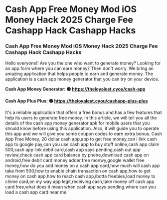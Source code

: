 # Cash App Free Money Mod iOS Money Hack 2025 Charge Fee Cashapp Hack Cashapp Hacks

### Cash App Free Money Mod iOS Money Hack 2025 Charge Fee Cashapp Hack Cashapp Hacks

Hello everyone!! Are you the one who want to generate money? Looking for an app form where you can earn money? Then don't worry. We bring an amazing application that helps people to earn and generate money. The application is a cash app money generator that you can try on your device.

<strong>Cash App Money Generator: 🟢 https://theloyalest.cyou/cash-app</strong>

<strong>Cash App Plus Plus: 🟢 https://theloyalest.cyou/cashapp-plus-plus</strong>

It's a reliable application that offers a free bonus and has a few features that help its users to generate free money. In this article, we will tell you all the details of the cash app money generator apk for mobile users that you should know before using this application. Also, it will guide you to operate this app and we will give you some coupon codes to earn extra bonus. Cash App Free Money, 20 dollar cash app,app to get free money,can i link cash app to google pay,can you use cash app to buy stuff online,cash app claim 500,cash app link debit card,cash app says pending,cash out app review,check cash app card balance by phone,download cash app on android,free debit card money adder,free monwy,google wallet free money,how do you add money on a cash app card,how much will cash app take from 500,how to enable chain transaction on cash app,how to get money on cash app,how to reach cash app,ibotta freebies,load money to chime card,on my way app legit,receiving cash,take money off cash app card free,what does it mean when cash app says pending,where can you load a cash app card near me
